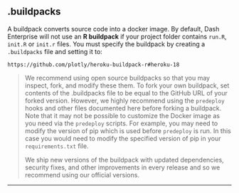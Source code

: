 ## .buildpacks


A buildpack converts source code into a docker image.
By default, Dash Enterprise will not use an **R buildpack** if your project folder 
contains `run.R`, `init.R` or `init.r` files. You must specify the buildpack by 
creating a `.buildpacks` file and setting it to:

```
https://github.com/plotly/heroku-buildpack-r#heroku-18
```

>We recommend using open source buildpacks so that you may inspect, fork, and 
modify these them.
>To fork your own buildpack, set contents of the .buildpacks file to be equal to 
the GitHub URL of your forked version.
>However, we highly recommend using the `predeploy` hooks and other files documented here 
before forking a buildpack.
>Note that it may not be possible to customize the Docker image as you need via 
the `predeploy` scripts. For example, you may need to modify the version of pip 
which is used before `predeploy` is run. In this case you would need to modify the 
specified version of pip in your `requirements.txt` file.
>
>We ship new versions of the buildpack with updated dependencies, security fixes, 
and other improvements in every release and so we recommend using our official 
versions.


---
